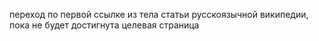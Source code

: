 переход по первой ссылке  из тела статьи русскоязычной википедии, пока не будет достигнута целевая страница
